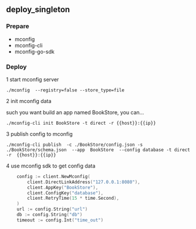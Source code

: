 ## deploy_singleton


### Prepare

* mconfig
* mconfig-cli
* mconfig-go-sdk


### Deploy

1 start mconfig server

```shell script
./mconfig  --registry=false --store_type=file
```

2 init mconfig data

such you want build an app named BookStore, you can...

```shell script
./mconfig-cli init BookStore -t direct -r {{host}}:{{ip}} 
```

3 publish config to mconfig

```shell script
./mconfig-cli publish  -c ./BookStore/config.json -s ./BookStore/schema.json  --app  BookStore  --config database -t direct -r  {{host}}:{{ip}} 
```

4 use mconfig sdk to get config data

```go
    config := client.NewMconfig(
		client.DirectLinkAddress("127.0.0.1:8080"),
		client.AppKey("BookStore"),
		client.ConfigKey("database"),
		client.RetryTime(15 * time.Second),
	)
	url := config.String("url")
	db := config.String("db")
	timeout := config.Int("time_out")
	
```